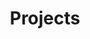 ---
title: "Projects"
type: landing

# Listing view
view: community/custom_card

sections:
  - block: portfolio
    id: projects
    content:
      title: "Projects"
      subtitle: "Explore my work and collaborations"
      filters:
        folders:
          - project
        tags: []
        exclude_tags: []
        kinds:
          - page
      sort_by: 'tag'
      sort_ascending: false
      default_button_index: 0
      buttons:
        - name: "All"
          tag: '*'
        - name: "Liitmus Renewal Project"
          tag: development
          link: 'https://litmus.jbnu.ac.kr/'
        - name: "3D 공간정보 모델링 프로젝트 참여"
          tag: modeling
        
    design:
      columns: '3'
      view: showcase
      flip_alt_rows: true

---